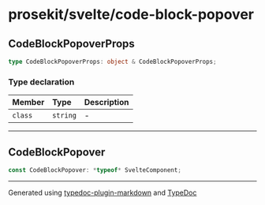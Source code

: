 # prosekit/svelte/code-block-popover

## CodeBlockPopoverProps

```ts
type CodeBlockPopoverProps: object & CodeBlockPopoverProps;
```

### Type declaration

| Member | Type | Description |
| :------ | :------ | :------ |
| `class` | `string` | - |

***

## CodeBlockPopover

```ts
const CodeBlockPopover: *typeof* SvelteComponent;
```

***

Generated using [typedoc-plugin-markdown](https://www.npmjs.com/package/typedoc-plugin-markdown) and [TypeDoc](https://typedoc.org/)
